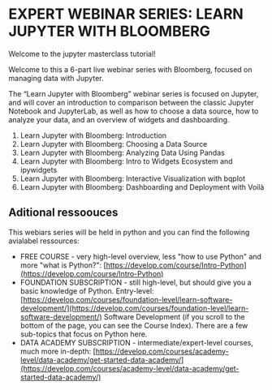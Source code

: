 # EXPERT WEBINAR SERIES: LEARN JUPYTER WITH BLOOMBERG

Welcome to the jupyter masterclass tutorial!

Welcome to this a 6-part live webinar series with Bloomberg, focused on managing data with Jupyter.

The “Learn Jupyter with Bloomberg” webinar series is focused on Jupyter, and will cover an introduction to comparison between the classic Jupyter Notebook and JupyterLab, as well as how to choose a data source, how to analyze your data, and an overview of widgets and dashboarding.

1. Learn Jupyter with Bloomberg: Introduction
2. Learn Jupyter with Bloomberg: Choosing a Data Source
3. Learn Jupyter with Bloomberg: Analyzing Data Using Pandas
4. Learn Jupyter with Bloomberg: Intro to Widgets Ecosystem and ipywidgets
5. Learn Jupyter with Bloomberg: Interactive Visualization with bqplot
6. Learn Jupyter with Bloomberg: Dashboarding and Deployment with Voilà


## Aditional ressoouces 

This webiars series will be held in python and you can find the following avialabel ressources:

* FREE COURSE - very high-level overview, less "how to use Python" and more "what is Python?": [https://develop.com/course/Intro-Python](https://develop.com/course/Intro-Python)
* FOUNDATION SUBSCRIPTION - still high-level, but should give you a basic knowledge of Python. Entry-level: [https://develop.com/courses/foundation-level/learn-software-development/](https://develop.com/courses/foundation-level/learn-software-development/) Software Development (if you scroll to the bottom of the page, you can see the Course Index). There are a few sub-topics that focus on Python here.
* DATA ACADEMY SUBSCRIPTION -  intermediate/expert-level courses, much more in-depth: [https://develop.com/courses/academy-level/data-academy/get-started-data-academy/](https://develop.com/courses/academy-level/data-academy/get-started-data-academy/)
~~~~

